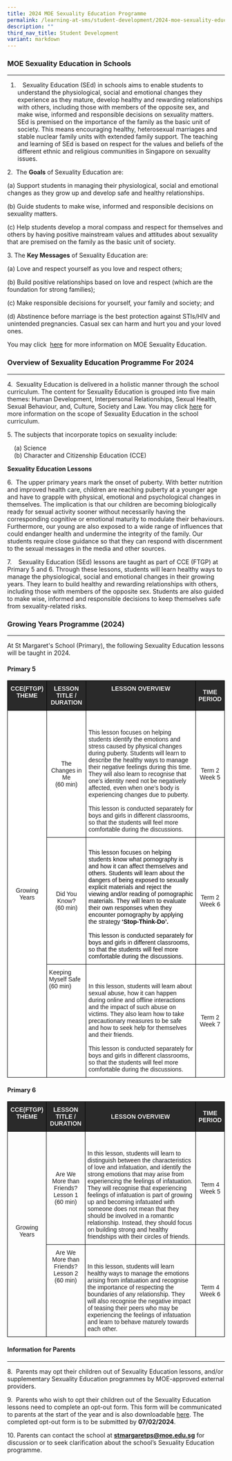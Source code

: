 ```yaml
---
title: 2024 MOE Sexuality Education Programme
permalink: /learning-at-sms/student-development/2024-moe-sexuality-education-programme/
description: ""
third_nav_title: Student Development
variant: markdown
---
```

### MOE Sexuality Education in Schools
__________________________________________________________

1. &nbsp;&nbsp; Sexuality Education (SEd) in schools aims to enable students to understand the physiological, social and emotional changes they experience as they mature, develop healthy and rewarding relationships with others, including those with members of the opposite sex, and make wise, informed and responsible decisions on sexuality matters. SEd is premised on the importance of the family as the basic unit of society. This means encouraging healthy, heterosexual marriages and stable nuclear family units with extended family support. The teaching and learning of SEd is based on respect for the values and beliefs of the different ethnic and religious communities in Singapore on sexuality issues.

  
2.&nbsp; The&nbsp;**Goals**&nbsp;of Sexuality Education are:  
  
(a)	Support students in managing their physiological, social and emotional changes as they grow up and develop safe and healthy relationships. 

(b)	Guide students to make wise, informed and responsible decisions on sexuality matters. 

(c)	Help students develop a moral compass and respect for themselves and others by having positive mainstream values and attitudes about sexuality that are premised on the family as the basic unit of society. 
  
  
3\. The&nbsp;**Key Messages**&nbsp;of Sexuality Education are:  
  
(a)	Love and respect yourself as you love and respect others;

(b)	Build positive relationships based on love and respect (which are the foundation for strong families);

(c)	Make responsible decisions for yourself, your family and society; and

(d)	Abstinence before marriage is the best protection against STIs/HIV and unintended pregnancies. Casual sex can harm and hurt you and your loved ones.

You may click&nbsp; <a href="https://go.gov.sg/moe-sexuality-education" target="_blank">here</a> for more information on MOE Sexuality Education.  
  

### Overview of Sexuality Education Programme For 2024
__________________________________________________________


  

4.&nbsp; Sexuality Education is delivered in a holistic manner through the school curriculum. The content for Sexuality Education is grouped into five main themes: Human Development, Interpersonal Relationships, Sexual Health, Sexual Behaviour, and, Culture, Society and Law. You may click <a href="https://go.gov.sg/moe-sexuality-education-scope" target="_blank">here</a> for more information on the scope of Sexuality Education in the school curriculum.&nbsp;

5.&nbsp;The subjects that incorporate topics on sexuality include:

&nbsp; &nbsp; (a)&nbsp;Science  
&nbsp; &nbsp; (b)&nbsp;Character and Citizenship Education (CCE)  
  
**Sexuality Education Lessons**  


6.&nbsp;&nbsp;The upper primary years mark the onset of puberty. With better nutrition and improved health care, children are reaching puberty at a younger age and have to grapple with physical, emotional and psychological changes in themselves. The implication is that our children are becoming biologically ready for sexual activity sooner without necessarily having the corresponding cognitive or emotional maturity to modulate their behaviours. Furthermore, our young are also exposed to a wide range of influences that could endanger health and undermine the integrity of the family. Our students require close guidance so that they can respond with discernment to the sexual messages in the media and other sources.  

 
7.&nbsp; &nbsp; Sexuality Education (SEd) lessons are taught as part of CCE (FTGP) at Primary 5 and 6. Through these lessons, students will learn healthy ways to manage the physiological, social and emotional changes in their growing years. They learn to build healthy and rewarding relationships with others, including those with members of the opposite sex. Students are also guided to make wise, informed and responsible decisions to keep themselves safe from sexuality-related risks. 


### Growing Years Programme (2024)
__________________________________________________________


At St Margaret's School (Primary), the following Sexuality Education lessons will be taught in 2024.

####   Primary 5
<style type="text/css">
.tg  {border-collapse:collapse;border-spacing:0;}
.tg td{border-color:black;border-style:solid;border-width:1px;font-family:Arial, sans-serif;font-size:14px;
  overflow:hidden;padding:10px 5px;word-break:normal;}
.tg th{border-color:black;border-style:solid;border-width:1px;font-family:Arial, sans-serif;font-size:14px;
  font-weight:normal;overflow:hidden;padding:10px 5px;word-break:normal;}
.tg .tg-2705{background-color:#2A2A2A;color:#EEE;font-weight:bold;text-align:center;vertical-align:middle}
.tg .tg-8hqj{background-color:#2A2A2A;color:#EEE;font-weight:bold;text-align:center;vertical-align:top}
.tg .tg-f4yw{background-color:#FFF;text-align:center;vertical-align:middle}
.tg .tg-ktyi{background-color:#FFF;text-align:left;vertical-align:top}
</style>
<table class="tg">
<thead>
  <tr>
    <th class="tg-8hqj">CCE(FTGP) THEME</th>
    <th class="tg-8hqj">LESSON TITLE / DURATION</th>
    <th class="tg-8hqj">LESSON OVERVIEW</th>
    <th class="tg-2705"><span style="color:#EEE;background-color:#2A2A2A">TIME PERIOD</span></th>
  </tr>
</thead>
<tbody>
  <tr>
    <td class="tg-f4yw" rowspan="3">Growing Years  <br></td>
    <td class="tg-f4yw"> The Changes in Me<br>(60 min)</td>
    <td class="tg-ktyi"><br><br>This lesson focuses on helping students identify the emotions and stress caused by physical changes during puberty. Students will learn to describe the healthy ways to manage their negative feelings during this time. They will also learn to recognise that one’s identity need not be negatively affected, even when one’s body is experiencing changes due to puberty. 
<br><br>This lesson is conducted separately for boys and girls in different classrooms, so that the students will feel more comfortable during the discussions.<br></td>
    <td class="tg-f4yw"> Term 2<br>Week 5</td>
  </tr>
  <tr>
    <td class="tg-f4yw"> Did You Know?<br><span style="background-color:initial">(60 min)</span><br></td>
    <td class="tg-ktyi"><br><span style="font-weight:400;color:#000">This lesson focuses on helping students know what pornography is and how it can affect themselves and others. Students will learn about the dangers of being exposed to sexually explicit materials and reject the viewing and/or reading of pornographic materials. They will learn to evaluate their own responses when they encounter pornography by applying the strategy <b>‘Stop-Think-Do’.</b> 
<br><br>This lesson is conducted separately for boys and girls in different classrooms, so that the students will feel more comfortable during the discussions.<br></span></td>
    <td class="tg-f4yw">Term 2<br>Week 6 </td>
  </tr>
  <tr>
    <td class="tg-ktyi"><span style="background-color:initial">Keeping Myself Safe</span><br><span style="background-color:initial">(60 min)</span><br></td>
    <td class="tg-ktyi"><br><br>In this lesson, students will learn about sexual abuse, how it can happen during online and offline interactions and the impact of such abuse on victims. They also learn how to take precautionary measures to be safe and how to seek help for themselves and their friends.
<br><br>This lesson is conducted separately for boys and girls in different classrooms, so that the students will feel more comfortable during the discussions.<br></td>
    <td class="tg-f4yw">Term 2<br>Week 7</td>
  </tr>
</tbody>
</table>

#### Primary 6

<style type="text/css">
.tg  {border-collapse:collapse;border-spacing:0;}
.tg td{border-color:black;border-style:solid;border-width:1px;font-family:Arial, sans-serif;font-size:14px;
  overflow:hidden;padding:10px 5px;word-break:normal;}
.tg th{border-color:black;border-style:solid;border-width:1px;font-family:Arial, sans-serif;font-size:14px;
  font-weight:normal;overflow:hidden;padding:10px 5px;word-break:normal;}
.tg .tg-baqh{text-align:center;vertical-align:top}
.tg .tg-2705{background-color:#2A2A2A;color:#EEE;font-weight:bold;text-align:center;vertical-align:middle}
.tg .tg-8hqj{background-color:#2A2A2A;color:#EEE;font-weight:bold;text-align:center;vertical-align:top}
.tg .tg-nrix{text-align:center;vertical-align:middle}
.tg .tg-0lax{text-align:left;vertical-align:top}
</style>
<table class="tg">
<thead>
  <tr>
    <th class="tg-8hqj">CCE(FTGP) THEME</th>
    <th class="tg-8hqj">LESSON TITLE / DURATION</th>
    <th class="tg-2705"><span style="color:#EEE;background-color:#2A2A2A">L</span>ESSON OVERVIEW</th>
    <th class="tg-2705"><span style="color:#EEE;background-color:#2A2A2A">TIME PERIOD</span></th>
  </tr>
</thead>
<tbody>
  <tr>
    <td class="tg-nrix" rowspan="3">Growing Years<br><br></td>
    <td class="tg-nrix">Are We More than Friends?<br>Lesson 1<br><span style="background-color:initial">(60 min)</span></td>
    <td class="tg-0lax"><br><br>In this lesson, students will learn to distinguish between the characteristics of love and infatuation, and identify the strong emotions that may arise from experiencing the feelings of infatuation. They will recognise that experiencing feelings of infatuation is part of growing up and becoming infatuated with someone does not mean that they should be involved in a romantic relationship. Instead, they should focus on building strong and healthy friendships with their circles of friends.<br></td>
    <td class="tg-nrix">Term 4<br>Week 5</td>
  </tr>
  <tr>
    <td class="tg-baqh"><span style="background-color:initial">Are We More than Friends?</span><br>Lesson 2<br><span style="background-color:initial">(60 min)</span></td>
    <td class="tg-0lax"><br><br>In this lesson, students will learn healthy ways to manage the emotions arising from infatuation and recognise the importance of respecting the boundaries of any relationship. They will also recognise the negative impact of teasing their peers who may be experiencing the feelings of infatuation and learn to behave maturely towards each other.<br></td>
    <td class="tg-nrix">Term 4<br>Week 6</td>
  </tr>
</tbody>
</table>

#### Information for Parents
__________________________________________________________

8.&nbsp; Parents may opt their children out of Sexuality Education lessons, and/or supplementary Sexuality Education programmes by MOE-approved external providers. 


9.&nbsp; Parents who wish to opt their children out of the Sexuality Education lessons need to complete an opt-out form. This form will be communicated  to parents at the start of the year and is also downloadable <a href="/files/GYS_Opt_out_Form_2024.pdf" target="_blank">here</a>. The completed opt-out form is to be submitted by <b>07/02/2024</b>. 


10.&nbsp;Parents can contact the school at <b>stmargaretps@moe.edu.sg</b> for discussion or to seek clarification about the school’s Sexuality Education programme.